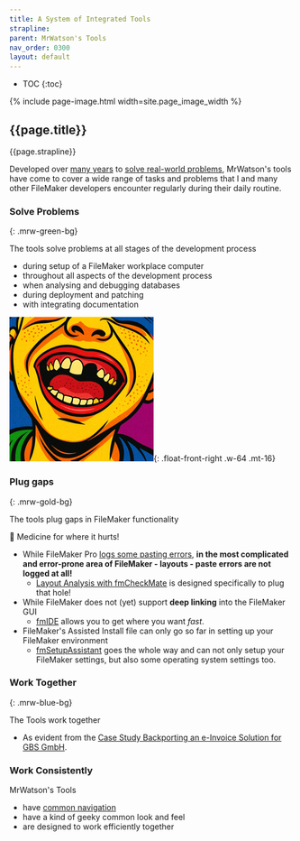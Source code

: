 ```yaml
---
title: A System of Integrated Tools
strapline: 
parent: MrWatson's Tools
nav_order: 0300
layout: default
---
```

- TOC
{:toc}

{% include page-image.html width=site.page_image_width %}

## {{page.title}}

{{page.strapline}}

Developed over [many years](the-history-of-mrwatsons-tools.html) to [solve real-world problems](solutions-to-daily-problems.html), MrWatson's tools have come to cover a wide range of tasks and problems that I and many other FileMaker developers encounter regularly during their daily routine.

### Solve Problems

{: .mrw-green-bg}

The tools solve problems at all stages of the development process

- during setup of a FileMaker workplace computer
- throughout all aspects of the development process
- when analysing and debugging databases
- during deployment and patching
- with integrating documentation

![Plug Gaps](/assets/images/plug-gaps.png){: .float-front-right .w-64 .mt-16}

### Plug gaps

{: .mrw-gold-bg}

The tools plug gaps in FileMaker functionality

🤒 Medicine for where it hurts!

- While FileMaker Pro [logs some pasting errors](did-that-just-break.html), **in the most complicated and error-prone area of FileMaker - layouts - paste errors are not logged at all!**
  - [Layout Analysis with fmCheckMate](layout-analysis-with-fmcheckmate) is designed specifically to plug that hole!
- While FileMaker does not (yet) support **deep linking** into the FileMaker GUI
  - [fmIDE](fmide.html) allows you to get where you want *fast*.
- FileMaker's Assisted Install file can only go so far in setting up your FileMaker environment
  - [fmSetupAssistant](fmsetupassistant.html) goes the whole way and can not only setup your FileMaker settings, but also some operating system settings too.

### Work Together

{: .mrw-blue-bg}

The Tools work together

- As evident from the [Case Study Backporting an e-Invoice Solution for GBS GmbH](case-study-backporting-e-invoice-solution-gbs.html). 

### Work Consistently

MrWatson's Tools 

- have [common navigation](navigation-menus-keys.html)
- have a kind of geeky common look and feel
- are designed to work efficiently together
